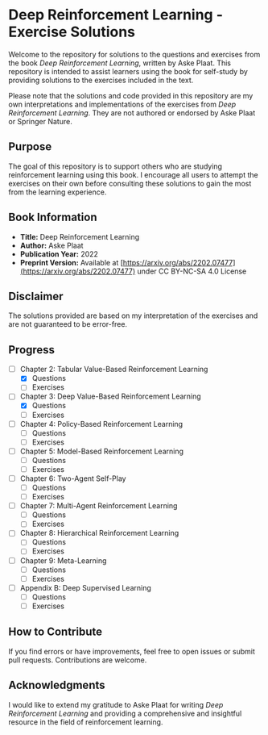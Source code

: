 # Deep Reinforcement Learning - Exercise Solutions

Welcome to the repository for solutions to the questions and exercises from the book *Deep Reinforcement Learning*, written by Aske Plaat. This repository is intended to assist learners using the book for self-study by providing solutions to the exercises included in the text.

Please note that the solutions and code provided in this repository are my own interpretations and implementations of the exercises from *Deep Reinforcement Learning*. They are not authored or endorsed by Aske Plaat or Springer Nature.

## Purpose

The goal of this repository is to support others who are studying reinforcement learning using this book. I encourage all users to attempt the exercises on their own before consulting these solutions to gain the most from the learning experience.

## Book Information

- **Title:** Deep Reinforcement Learning
- **Author:** Aske Plaat
- **Publication Year:** 2022
- **Preprint Version:** Available at [https://arxiv.org/abs/2202.07477](https://arxiv.org/abs/2202.07477) under CC BY-NC-SA 4.0 License

## Disclaimer

The solutions provided are based on my interpretation of the exercises and are not guaranteed to be error-free.

## Progress
- [ ] Chapter 2: Tabular Value-Based Reinforcement Learning
  - [X] Questions
  - [ ] Exercises
- [ ] Chapter 3: Deep Value-Based Reinforcement Learning
  - [X] Questions
  - [ ] Exercises
- [ ] Chapter 4: Policy-Based Reinforcement Learning
  - [ ] Questions
  - [ ] Exercises
- [ ] Chapter 5: Model-Based Reinforcement Learning
  - [ ] Questions
  - [ ] Exercises
- [ ] Chapter 6: Two-Agent Self-Play
  - [ ] Questions
  - [ ] Exercises
- [ ] Chapter 7: Multi-Agent Reinforcement Learning
  - [ ] Questions
  - [ ] Exercises
- [ ] Chapter 8: Hierarchical Reinforcement Learning
  - [ ] Questions
  - [ ] Exercises
- [ ] Chapter 9: Meta-Learning
  - [ ] Questions
  - [ ] Exercises
- [ ] Appendix B: Deep Supervised Learning
  - [ ] Questions
  - [ ] Exercises

## How to Contribute

If you find errors or have improvements, feel free to open issues or submit pull requests. Contributions are welcome.

## Acknowledgments

I would like to extend my gratitude to Aske Plaat for writing *Deep Reinforcement Learning* and providing a comprehensive and insightful resource in the field of reinforcement learning.

